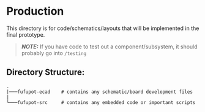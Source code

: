 # Production
This directory is for code/schematics/layouts that will be implemented in the final prototype.

> **_NOTE:_** If you have code to test out a component/subsystem, it should probably go into ```/testing```

## Directory Structure:
```
.
|───fufupot-ecad    # contains any schematic/board development files
|
└───fufupot-src     # contains any embedded code or important scripts
```